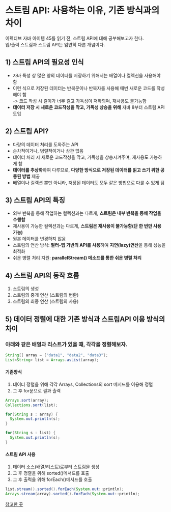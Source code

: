 # 스트림 API: 사용하는 이유, 기존 방식과의 차이
이펙티브 자바 아이템 45를 읽기 전, 스트림 API에 대해 공부해보고자 한다.<br>
입/출력 스트림과 스트림 API는 엄연히 다른 개념이다.
## 1) 스트림 API의 필요성 인식
- 자바 특성 상 많은 양의 데이터를 저장하기 위해서는 배열이나 컬렉션을 사용해야 함
- 이런 식으로 저장된 데이터는 반복문이나 반복자를 사용해 매번 새로운 코드를 작성해야 함<br>
  -> 코드 작성 시 길이가 너무 길고 가독성이 저하되며, 재사용도 불가능함
- **데이터 저장 시 새로운 코드작성을 막고, 가독성 상승을 위해** 자바 8부터 스트림 API 도입

## 2) 스트림 API?
- 다량의 데이터 처리를 도와주는 API
- 순차적이거나, 병렬적이거나 상관 없음
- 데이터 처리 시 새로운 코드작성을 막고, 가독성을 상승시켜주며, 재사용도 가능하게 함
- **데이터를 추상화**하여 다루므로, **다양한 방식으로 저장된 데이터를 읽고 쓰기 위한 공통된 방법** 제공
- 배열이나 컬렉션 뿐만 아니라, 저장된 데이터도 모두 같은 방법으로 다룰 수 있게 됨

## 3) 스트림 API의 특징
- 외부 반복을 통해 작업하는 컬렉션과는 다르게, **스트림은 내부 반복을 통해 작업을 수행함**
- 재사용이 가능한 컬렉션과는 다르게, **스트림은 재사용이 불가능함(단 한 번만 사용 가능)**
- 원본 데이터를 변경하지 않음
- 스트림의 연산 방식: **필터-맵 기반의 API를 사용**하여 **지연(lazy)연산**을 통해 성능을 최적화
- 쉬운 병렬 처리 지원: **parallelStream() 메소드를 통한 쉬운 병렬 처리**

## 4) 스트림 API의 동작 흐름
1. 스트림의 생성
2. 스트림의 중개 연산 (스트림의 변환)
3. 스트림의 최종 연산 (스트림의 사용)


## 5) 데이터 정렬에 대한 기존 방식과 스트림API 이용 방식의 차이
### 아래와 같은 배열과 리스트가 있을 때, 각각을 정렬해보자.
```java
String[] array = {"data1", "data2", "data3"};
List<String> list = Arrays.asList(array);
```
#### 기존방식
1. 데이터 정렬을 위해 각각 Arrays, Collections의 sort 메서드를 이용해 정렬
2. 그 후 for문으로 결과 출력
```java
Arrays.sort(array);
Collections.sort(list);

for(String s : array) {
  System.out.println(s);
}

for(String s : list) {
  System.out.println(s);
}
```

#### 스트림 API 사용
1. 데이터 소스(배열/리스트)로부터 스트림을 생성
2. 그 후 정렬을 위해 sorted()메서드를 호출
3. 그 후 출력을 위해 forEach()메서드를 호출
```java
list.stream().sorted().forEach(System.out::println);
Arrays.stream(array).sorted().forEach(System.out::println);
```

[참고한 곳](https://dinfree.com/lecture/language/112_java_10.html)
